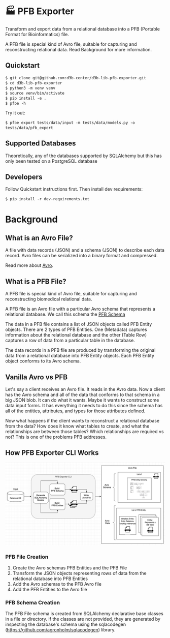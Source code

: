 # 🏭 PFB Exporter

Transform and export data from a relational database into a
PFB (Portable Format for Bioinformatics) file.

A PFB file is special kind of Avro file, suitable for capturing and
reconstructing relational data. Read Background for more information.

## Quickstart

```shell
$ git clone git@github.com:d3b-center/d3b-lib-pfb-exporter.git
$ cd d3b-lib-pfb-exporter
$ python3 -m venv venv
$ source venv/bin/activate
$ pip install -e .
$ pfbe -h
```

Try it out:

```shell
$ pfbe export tests/data/input -m tests/data/models.py -o tests/data/pfb_export
```
## Supported Databases
Theoretically, any of the databases supported by SQLAlchemy but this
has only been tested on a PostgreSQL database

## Developers

Follow Quickstart instructions first. Then install dev requirements:

```shell
$ pip install -r dev-requirements.txt
```

# Background

## What is an Avro File?
A file with data records (JSON) and a schema (JSON) to describe each data
record. Avro files can be serialized into a binary format and compressed.

Read more about [Avro](https://Avro.apache.org/docs/current/spec.html).

## What is a PFB File?

A PFB file is special kind of Avro file, suitable for capturing and
reconstructing biomedical relational data.

A PFB file is an Avro file with a particular Avro schema that represents a
relational database. We call this schema the
[PFB Schema](https://github.com/uc-cdis/pypfb/tree/master/doc)

The data in a PFB file contains a list of JSON objects called PFB Entity
objects. There are 2 types of PFB Entities. One (Metadata) captures
information about the relational database and the other (Table Row) captures
a row of data from a particular table in the database.

The data records in a PFB file are produced by transforming the original data
from a relational database into PFB Entity objects. Each PFB Entity object
conforms to its Avro schema.

## Vanilla Avro vs PFB
Let's say a client receives an Avro file. It reads in the Avro data.
Now a client has the Avro schema and all of the data that conforms to that
schema in a big JSON blob. It can do what it wants. Maybe it wants to construct
some data input forms. It has everything it needs to do this since the schema
has all of the entities, attributes, and types for those attributes defined.

Now what happens if the client wants to reconstruct a relational database
from the data? How does it know what tables to create, and what the
relationships are between those tables? Which relationships are
required vs not? This is one of the problems PFB addresses.

## How PFB Exporter CLI Works

![How PFB Exporter Works](docs/source/_static/images/pfb-exporter.png)  

### PFB File Creation

1. Create the Avro schemas PFB Entities and the PFB File
2. Transform the JSON objects representing rows of data from the relational
   database into PFB Entities
3. Add the Avro schemas to the PFB Avro file
4. Add the PFB Entities to the Avro file

### PFB Schema Creation
The PFB File schema is created from SQLAlchemy declarative base classes
in a file or directory. If the classes are not provided, they are generated
by inspecting the database's schema using the sqlacodegen
(https://github.com/agronholm/sqlacodegen) library.
